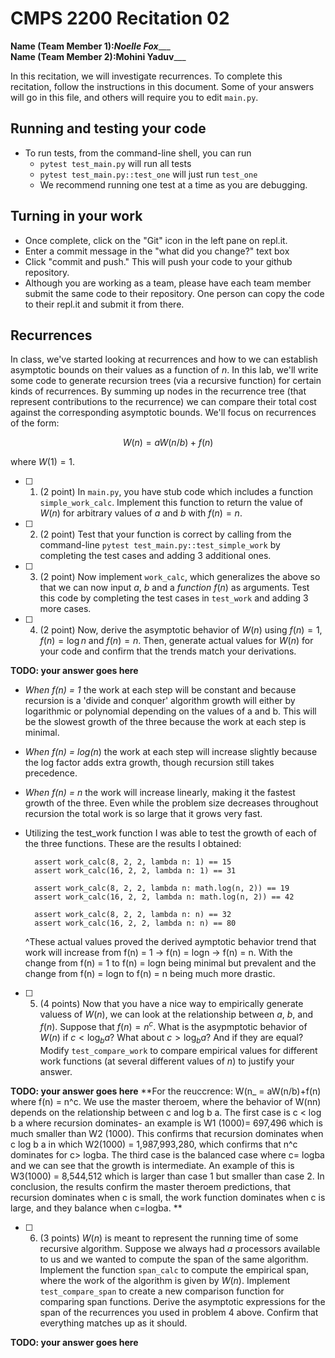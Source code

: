 # CMPS 2200  Recitation 02

**Name (Team Member 1):**___Noelle Fox______  
**Name (Team Member 2):**____Mohini Yaduv_______

In this recitation, we will investigate recurrences. 
To complete this recitation, follow the instructions in this document. Some of your answers will go in this file, and others will require you to edit `main.py`.



## Running and testing your code
- To run tests, from the command-line shell, you can run
  + `pytest test_main.py` will run all tests
  + `pytest test_main.py::test_one` will just run `test_one`
  + We recommend running one test at a time as you are debugging.

## Turning in your work

- Once complete, click on the "Git" icon in the left pane on repl.it.
- Enter a commit message in the "what did you change?" text box
- Click "commit and push." This will push your code to your github repository.
- Although you are working as a team, please have each team member submit the same code to their repository. One person can copy the code to their repl.it and submit it from there.

## Recurrences

In class, we've started looking at recurrences and how to we can establish asymptotic bounds on their values as a function of $n$. In this lab, we'll write some code to generate recursion trees (via a recursive function) for certain kinds of recurrences. By summing up nodes in the recurrence tree (that represent contributions to the recurrence) we can compare their total cost against the corresponding asymptotic bounds. We'll focus on  recurrences of the form:

$$ W(n) = aW(n/b) + f(n) $$

where $W(1) = 1$.

- [ ] 1. (2 point) In `main.py`, you have stub code which includes a function `simple_work_calc`. Implement this function to return the value of $W(n)$ for arbitrary values of $a$ and $b$ with $f(n)=n$.

- [ ] 2. (2 point) Test that your function is correct by calling from the command-line `pytest test_main.py::test_simple_work` by completing the test cases and adding 3 additional ones.

- [ ] 3. (2 point) Now implement `work_calc`, which generalizes the above so that we can now input $a$, $b$ and a *function* $f(n)$ as arguments. Test this code by completing the test cases in `test_work` and adding 3 more cases.

- [ ] 4. (2 point) Now, derive the asymptotic behavior of $W(n)$ using $f(n) = 1$, $f(n) = \log n$ and $f(n) = n$. Then, generate actual values for $W(n)$ for your code and confirm that the trends match your derivations.

**TODO: your answer goes here**
- _When f(n) = 1_ the work at each step will be constant and because recursion is a 'divide and conquer' algorithm growth will either by logarithmic or polynomial depending on the values of a and b. This will be the slowest growth of the three because the work at each step is minimal.
- _When f(n) = log(n_) the work at each step will increase slightly because the log factor adds extra growth, though recursion still takes precedence.
- _When f(n) = n_ the work will increase linearly, making it the fastest growth of the three. Even while the problem size decreases throughout recursion the total work is so large that it grows very fast.
- Utilizing the test_work function I was able to test the growth of each of the three functions. These are the results I obtained:
  
        assert work_calc(8, 2, 2, lambda n: 1) == 15
        assert work_calc(16, 2, 2, lambda n: 1) == 31
        
        assert work_calc(8, 2, 2, lambda n: math.log(n, 2)) == 19
        assert work_calc(16, 2, 2, lambda n: math.log(n, 2)) == 42
        
        assert work_calc(8, 2, 2, lambda n: n) == 32
        assert work_calc(16, 2, 2, lambda n: n) == 80
  
  ^These actual values proved the derived aymptotic behavior trend that     work will increase from f(n) = 1 -> f(n) = logn -> f(n) = n. With the    change from f(n) = 1 to f(n) = logn being minimal but prevalent and      the change from f(n) = logn to f(n) = n being much more drastic. 
   


- [ ] 5. (4 points) Now that you have a nice way to empirically generate valuess of $W(n)$, we can look at the relationship between $a$, $b$, and $f(n)$. Suppose that $f(n) = n^c$. What is the asypmptotic behavior of $W(n)$ if $c < \log_b a$? What about $c > \log_b a$? And if they are equal? Modify `test_compare_work` to compare empirical values for different work functions (at several different values of $n$) to justify your answer. 

**TODO: your answer goes here**
**For the reuccrence: W(n_ = aW(n/b)+f(n) where f(n) = n^c. We use the master theroem, where the behavior of W(nn) depends on the relationship between c and log b a. The first case is c < log b a where recursion dominates- an example is W1 (1000)= 697,496 which is much smaller than W2 (1000). This confirms that recursion dominates when c<log b a. The second case is c> log b a in which W2(1000) = 1,987,993,280, which confirms that n^c dominates for c> logba. The third case is the balanced case where c= logba and we can see that the growth is intermediate. An example of this is W3(1000) = 8,544,512 which is larger than case 1 but smaller than case 2. In conclusion, the results confirm the master theroem predictions, that recursion dominates when c is small, the work function dominates when c is large, and they balance when c=logba.  **
- [ ] 6. (3 points) $W(n)$ is meant to represent the running time of some recursive algorithm. Suppose we always had $a$ processors available to us and we wanted to compute the span of the same algorithm. Implement the function `span_calc` to compute the empirical span, where the work of the algorithm is given by $W(n)$. Implement `test_compare_span` to create a new comparison function for comparing span functions. Derive the asymptotic expressions for the span of the recurrences you used in problem 4 above. Confirm that everything matches up as it should. 

**TODO: your answer goes here**
